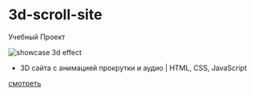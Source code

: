 # 3d-scroll-site
Учебный Проект

![showcase 3d effect](https://repository-images.githubusercontent.com/477291584/82c8d2e3-3bbb-4238-9fea-362d21c9e3bd "Showcase 3D Effect")
- 3D сайта с анимацией прокрутки и аудио | HTML, CSS, JavaScript

[смотреть](https://3d-scroll-site.netlify.app/)
